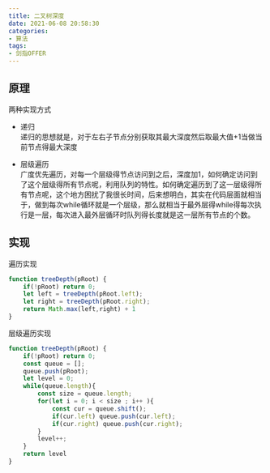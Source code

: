```yaml
---
title: 二叉树深度
date: 2021-06-08 20:58:30
categories: 
- 算法
tags: 
- 剑指OFFER
---
```



## 原理

两种实现方式
* 递归  
递归的思想就是，对于左右子节点分别获取其最大深度然后取最大值+1当做当前节点得最大深度  

* 层级遍历  
广度优先遍历，对每一个层级得节点访问到之后，深度加1，如何确定访问到了这个层级得所有节点呢，利用队列的特性。如何确定遍历到了这一层级得所有节点呢，这个地方困扰了我很长时间，后来想明白，其实在代码层面就相当于，做到每次while循环就是一个层级，那么就相当于最外层得while得每次执行是一层，每次进入最外层循环时队列得长度就是这一层所有节点的个数。


## 实现

遍历实现  
```javascript
function treeDepth(pRoot) {
    if(!pRoot) return 0;
    let left = treeDepth(pRoot.left);
    let right = treeDepth(pRoot.right);
    return Math.max(left,right) + 1
}
```

层级遍历实现  
```javascript
function treeDepth(pRoot) {
    if(!pRoot) return 0;
    const queue = [];
    queue.push(pRoot);
    let level = 0;
    while(queue.length){
        const size = queue.length;
        for(let i = 0; i < size ; i++ ){
            const cur = queue.shift();
            if(cur.left) queue.push(cur.left);
            if(cur.right) queue.push(cur.right);
        }
        level++; 
    }
    return level
}
```
